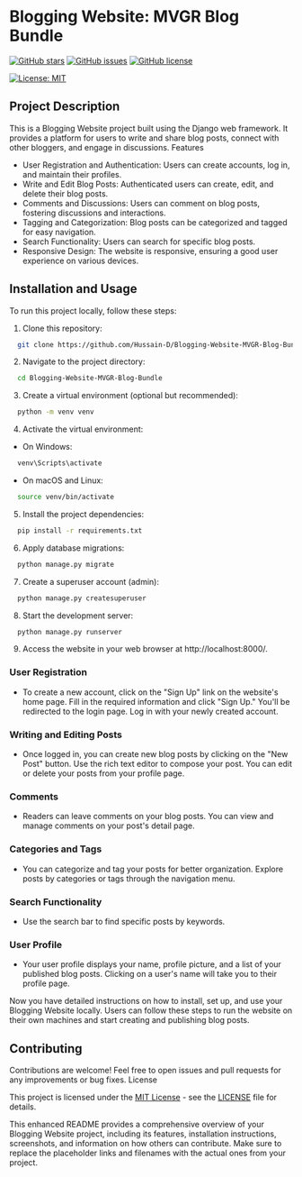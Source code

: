 # Blogging Website: MVGR Blog Bundle

[![GitHub stars](https://img.shields.io/github/stars/Hussain-D/Blogging-Website-MVGR-Blog-Bundle?style=social)](https://github.com/Hussain-D/Blogging-Website-MVGR-Blog-Bundle/stargazers)
[![GitHub issues](https://img.shields.io/github/issues/Hussain-D/Blogging-Website-MVGR-Blog-Bundle)](https://github.com/Hussain-D/Blogging-Website-MVGR-Blog-Bundle/issues)
[![GitHub license](https://img.shields.io/github/license/Hussain-D/Blogging-Website-MVGR-Blog-Bundle)](https://github.com/Hussain-D/Blogging-Website-MVGR-Blog-Bundle/blob/main/LICENSE.txt)

[![License: MIT](https://img.shields.io/badge/License-MIT-yellow.svg)](https://github.com/Hussain-D/Blogging-Website-MVGR-Blog-Bundle/blob/main/LICENSE.txt)

## Project Description

This is a Blogging Website project built using the Django web framework. It provides a platform for users to write and share blog posts, connect with other bloggers, and engage in discussions.
Features
-    User Registration and Authentication: Users can create accounts, log in, and maintain their profiles.
-    Write and Edit Blog Posts: Authenticated users can create, edit, and delete their blog posts.
-    Comments and Discussions: Users can comment on blog posts, fostering discussions and interactions.
-    Tagging and Categorization: Blog posts can be categorized and tagged for easy navigation.
-    Search Functionality: Users can search for specific blog posts.
-    Responsive Design: The website is responsive, ensuring a good user experience on various devices.

## Installation and Usage

To run this project locally, follow these steps:

1. Clone this repository:
```bash
  git clone https://github.com/Hussain-D/Blogging-Website-MVGR-Blog-Bundle.git
```
2. Navigate to the project directory:
```bash
  cd Blogging-Website-MVGR-Blog-Bundle
```
3. Create a virtual environment (optional but recommended):
```bash
  python -m venv venv
```
4. Activate the virtual environment:
  - On Windows:
```bash
  venv\Scripts\activate
```
  - On macOS and Linux:
```bash
  source venv/bin/activate
```
5. Install the project dependencies:
```bash
  pip install -r requirements.txt
```
6. Apply database migrations:
```bash
  python manage.py migrate
```
7. Create a superuser account (admin):
```bash
  python manage.py createsuperuser
```
8. Start the development server:
```bash
  python manage.py runserver
```
9. Access the website in your web browser at http://localhost:8000/.

### User Registration

-    To create a new account, click on the "Sign Up" link on the website's home page.
    Fill in the required information and click "Sign Up."
    You'll be redirected to the login page.
    Log in with your newly created account.

### Writing and Editing Posts

-    Once logged in, you can create new blog posts by clicking on the "New Post" button.
    Use the rich text editor to compose your post.
    You can edit or delete your posts from your profile page.

### Comments

-    Readers can leave comments on your blog posts.
    You can view and manage comments on your post's detail page.

### Categories and Tags

-    You can categorize and tag your posts for better organization.
    Explore posts by categories or tags through the navigation menu.

### Search Functionality

-    Use the search bar to find specific posts by keywords.

### User Profile

-    Your user profile displays your name, profile picture, and a list of your published blog posts.
    Clicking on a user's name will take you to their profile page.

Now you have detailed instructions on how to install, set up, and use your Blogging Website locally. Users can follow these steps to run the website on their own machines and start creating and publishing blog posts.


## Contributing

Contributions are welcome! Feel free to open issues and pull requests for any improvements or bug fixes.
License

This project is licensed under the [MIT License](https://opensource.org/licenses/MIT) - see the [LICENSE](LICENSE) file for details.

This enhanced README provides a comprehensive overview of your Blogging Website project, including its features, installation instructions, screenshots, and information on how others can contribute. Make sure to replace the placeholder links and filenames with the actual ones from your project.
